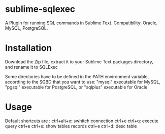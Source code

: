 sublime-sqlexec
===============

A Plugin for running SQL commands in Sublime Text.
Compatibility: Oracle, MySQL, PostgreSQL.

# Installation
Download the Zip file, extract it to your Sublime Text packages directory, and rename it to SQLExec
  
Some directories have to be defined in the PATH environment variable, according to the SGBD that you want to use: "mysql" executable for MySQL, "pgsql" executable for PostgreSQL, or "sqlplus" executable for Oracle

# Usage
Default shortcuts are :
ctrl+alt+e: swhitch connection
ctrl+e ctrl+q: execute query
ctrl+e ctrl+s: show tables records
ctrl+e ctrl+d: desc table